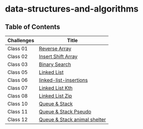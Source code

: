 # data-structures-and-algorithms

## Table of Contents

| Challenges | Title                                                    |
|------------|----------------------------------------------------------|
| Class 01   | [Reverse Array](./java-challenges-cc1/README.md)         |
| Class 02   | [Insert Shift Array](./java-challenges-cc2/README.md)    |
| Class 03   | [Binary Search](./java-challenges-cc3/README.md)         |
| Class 05   | [Linked List](./java-challenges-cc5/README.md)           |
| Class 06   | [linked-list-insertions](./java-challenge-cc6/README.md) |
| Class 07   | [Linked List Kth](challenge-cc7/README.md)               |
| Class 08   | [Linked List Zip](challenge-cc8/README.md)               |
| Class 10   | [Queue & Stack](challenge-cc10/README.md)                |
| Class 11   | [Queue & Stack Pseudo ](challenge-cc11/README.md)        |
| Class 12   | [Queue & Stack animal shelter](challenge-cc12/README.md) |



